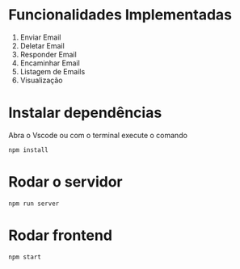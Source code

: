 # Funcionalidades Implementadas 
1. Enviar Email 
2. Deletar Email
3. Responder Email 
4. Encaminhar Email
5. Listagem de Emails 
6. Visualização

# Instalar dependências 
Abra o Vscode ou com o terminal execute o comando 

`npm install`

# Rodar o servidor 
`npm run server`

# Rodar frontend
`npm start`


